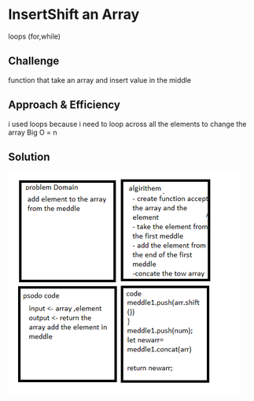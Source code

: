# InsertShift an Array

loops (for,while)

## Challenge

function that take an array and insert value in the middle

## Approach & Efficiency

i used loops because i need to loop across all the elements to change the array
Big O = n

## Solution

![Reverse an array whitboard](../../assest/chal2.png)